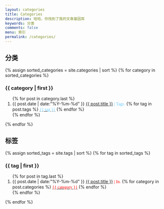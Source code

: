 ```yaml
---
layout: categories
title: Categories
description: 哈哈，你找到了我的文章基因库
keywords: 分类
comments: false
menu: 索引
permalink: /categories/
---
```


<section class="container posts-content">
<p><h2>分类</h2></p>
{% assign sorted_categories = site.categories | sort %}
{% for category in sorted_categories %}
<h3>{{ category | first }}</h3>
<ol class="posts-list" id="{{ category[0] }}">
{% for post in category.last %}
<li class="posts-list-item">
<span class="posts-list-meta">{{ post.date | date:"%Y-%m-%d" }}</span>
<a class="posts-list-name" href="{{ site.url }}{{ post.url }}">{{ post.title }}</a>
<font face="consolas" color="#66ccff"> | Tags.</font> 
{% for tag in post.tags %}
<a class="posts-tag" href="#tag{{tag}}"><font face="consolas" color="#66ccff">{{ tag }}</font></a>
{% endfor %}
</li>
{% endfor %}
</ol>
{% endfor %}
<!-- ================================================================================== -->
<p><h2>标签</h2></p>
{% assign sorted_tags = site.tags | sort %}
{% for tag in sorted_tags %}
<h3>{{ tag | first }}</h3>
<ol class="posts-list" id="tag{{tag[0]}}">
{% for post in tag.last %}
<li class="posts-list-item">
<span class="posts-list-meta">{{ post.date | date:"%Y-%m-%d" }}</span>
<a class="posts-list-name" href="{{ site.url }}{{ post.url }}">{{ post.title }}</a>
<font face="consolas" color="#FF0000"> | In.</font> 
{% for category in post.categories %}
<a class="posts-category" href="#{{category}}"><font face="consolas" color="#FF0000">{{ category }}</font></a>
{% endfor %}
</li>
{% endfor %}
</ol>
{% endfor %}

</section>
<!-- /section.content -->
